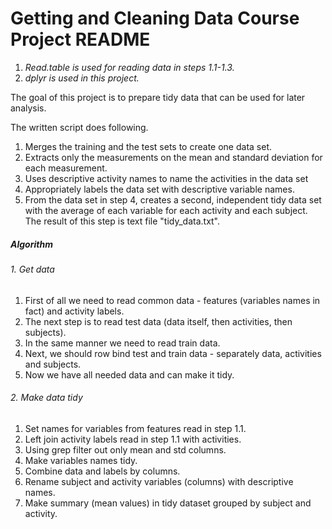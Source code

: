 # Getting and Cleaning Data Course Project README
1. *Read.table is used for reading data in steps 1.1-1.3.*
2. *dplyr is used in this project.*

The goal of this project is to prepare tidy data that can be used for later analysis.

The written script does following.
1. Merges the training and the test sets to create one data set.
2. Extracts only the measurements on the mean and standard deviation for each measurement.
3. Uses descriptive activity names to name the activities in the data set
4. Appropriately labels the data set with descriptive variable names.
5. From the data set in step 4, creates a second, independent tidy data set with the average of each variable for each activity and each subject. The result of this step is text file "tidy_data.txt".

##### Algorithm

###### 1. Get data

1. First of all we need to read common data - features (variables names in fact) and activity labels.
2. The next step is to read test data (data itself, then activities, then subjects).
3. In the same manner we need to read train data.
4. Next, we should row bind test and train data - separately data, activities and subjects.
5. Now we have all needed data and can make it tidy.

###### 2. Make data tidy

1. Set names for variables from features read in step 1.1.
2. Left join activity labels read in step 1.1 with activities.
3. Using grep filter out only mean and std columns.
4. Make variables names tidy.
5. Combine data and labels by columns.
6. Rename subject and activity variables (columns) with descriptive names.
7. Make summary (mean values) in tidy dataset grouped by subject and activity.